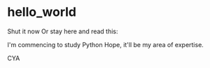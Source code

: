 # hello_world
Shut  it now
Or stay here and read this:

I'm commencing to study Python
Hope, it'll be my area of expertise.

CYA
